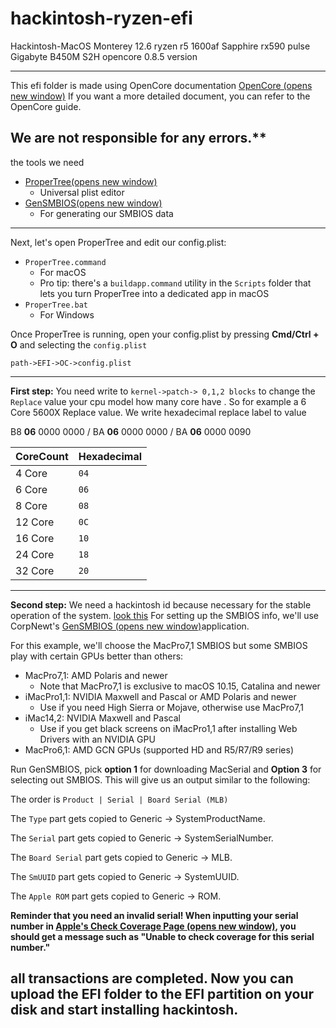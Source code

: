 # hackintosh-ryzen-efi
Hackintosh-MacOS Monterey 12.6 ryzen r5 1600af Sapphire rx590 pulse Gigabyte B450M S2H opencore 0.8.5 version

---
This efi folder is made using OpenCore documentation [OpenCore (opens new window)](https://dortania.github.io/)
If you want a more detailed document, you can refer to the OpenCore guide.

We are not responsible for any errors.**
---

the tools we need

-   [ProperTree(opens new window)](https://github.com/corpnewt/ProperTree)
    -   Universal plist editor
-   [GenSMBIOS(opens new window)](https://github.com/corpnewt/GenSMBIOS)
    -   For generating our SMBIOS data
---
Next, let's open ProperTree and edit our config.plist:

-   `ProperTree.command`
    -   For macOS
    -   Pro tip: there's a  `buildapp.command`  utility in the  `Scripts`  folder that lets you turn ProperTree into a dedicated app in macOS
-   `ProperTree.bat`
    -   For Windows

Once ProperTree is running, open your config.plist  by pressing  **Cmd/Ctrl + O**  and selecting the  `config.plist` 

    path->EFI->OC->config.plist
---
**First step:**
You need write to `kernel->patch-> 0,1,2 blocks` to change the `Replace` value your cpu model how many core have .
  So for example a 6 Core 5600X Replace value. We write hexadecimal replace label to value
  
B8 **06** 0000 0000 / BA **06** 0000 0000 / BA **06** 0000 0090

| CoreCount | Hexadecimal|
|--------|---------|
|   4 Core  | `04` |
|   6 Core  | `06` |
|   8 Core  | `08` |
|   12 Core | `0C` |
|   16 Core | `10` |
|   24 Core | `18` |
|   32 Core | `20` |

---
**Second step:**
We need a hackintosh id because necessary for the stable operation of the system. 
[look this](https://github.com/hnnesimioglu/hackintosh-ryzen-efi/blob/main/pleaseOpenandEditBeforeInstall.png)
For setting up the SMBIOS info, we'll use CorpNewt's  [GenSMBIOS (opens new window)](https://github.com/corpnewt/GenSMBIOS)application.

For this example, we'll choose the MacPro7,1 SMBIOS but some SMBIOS play with certain GPUs better than others:

-   MacPro7,1: AMD Polaris and newer
    -   Note that MacPro7,1 is exclusive to macOS 10.15, Catalina and newer
-   iMacPro1,1: NVIDIA Maxwell and Pascal or AMD Polaris and newer
    -   Use if you need High Sierra or Mojave, otherwise use MacPro7,1
-   iMac14,2: NVIDIA Maxwell and Pascal
    -   Use if you get black screens on iMacPro1,1 after installing Web Drivers with an NVIDIA GPU
-   MacPro6,1: AMD GCN GPUs (supported HD and R5/R7/R9 series)

Run GenSMBIOS, pick **option 1** for downloading MacSerial and **Option 3** for selecting out SMBIOS. This will give us an output similar to the following:

The order is  `Product | Serial | Board Serial (MLB)`

The  `Type`  part gets copied to Generic -> SystemProductName.

The  `Serial`  part gets copied to Generic -> SystemSerialNumber.

The  `Board Serial`  part gets copied to Generic -> MLB.

The  `SmUUID`  part gets copied to Generic -> SystemUUID.

The  `Apple ROM`  part gets copied to Generic -> ROM.

**Reminder that you need an invalid serial! When inputting your serial number in  [Apple's Check Coverage Page (opens new window)](https://checkcoverage.apple.com/), you should get a message such as "Unable to check coverage for this serial number."**

## all transactions are completed. Now you can upload the EFI folder to the EFI partition on your disk and start installing hackintosh.
